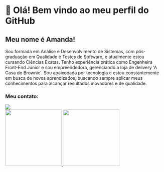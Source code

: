 <h1>👋 Olá! Bem vindo ao meu perfil do GitHub</h1> 
<h2>Meu nome é Amanda!</h2>
<p>Sou formada em Análise e Desenvolvimento de Sistemas, com pós-graduação em Qualidade e Testes de Software, e atualmente estou cursando Ciências Exatas. Tenho experiência prática como Engenheira Front-End Júnior e sou empreendedora, gerenciando a loja de delivery 'A Casa do Brownie'. Sou apaixonada por tecnologia e estou constantemente em busca de novos aprendizados, buscando sempre aplicar meus conhecimentos para alcançar resultados inovadores e de qualidade.</p>
<h3>Meu contato:</h3>
<a href="https://www.linkedin.com/in/amandajpereira" target="_blank"><img loading="lazy" src="https://img.shields.io/badge/-LinkedIn-%230077B5?style=for-the-badge&logo=linkedin&logoColor=white" target="_blank"></a> 
<div>
<a href="https://github.com/amandajpereira">
<img loading="lazy" height="180em" src="https://github-readme-stats.vercel.app/api/top-langs/?username=amandajpereira&layout=compact&langs_count=7&theme=dracula"/>
<img loading="lazy" height="180em" src="https://github-readme-stats.vercel.app/api?username=amandajpereira&show_icons=true&theme=dracula&include_all_commits=true&count_private=true"/>
</div>


